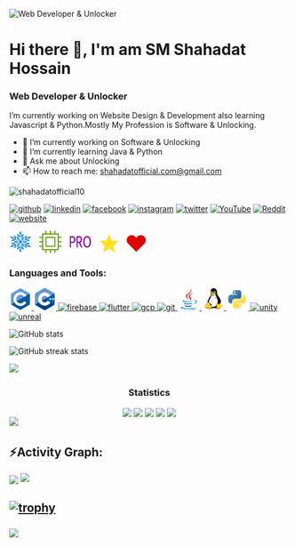 ![Web Developer & Unlocker](https://scontent.fbah5-1.fna.fbcdn.net/v/t39.30808-6/406346192_1354613618593525_8687109632006289399_n.jpg?_nc_cat=104&ccb=1-7&_nc_sid=5f2048&_nc_ohc=8uTgfO-KrlkAX_QXpXP&_nc_ht=scontent.fbah5-1.fna&oh=00_AfAiy7ZQw9DZFkc6-M39jCxbY0llIm025OioqT9ptM2WQQ&oe=6601BF4D)

# Hi there 👋, I'm am SM Shahadat Hossain
### Web Developer & Unlocker

I’m currently working on Website Design & Development also learning Javascript & Python.Mostly My Profession is Software & Unlocking.

- 🔭 I’m currently working on Software & Unlocking 
- 🌱 I’m currently learning Java & Python 
- 💬 Ask me about Unlocking 
- 📫 How to reach me: shahadatofficial.com@gmail.com 

<p align="left"> <img src="https://komarev.com/ghpvc/?username=shahadatofficial10&label=Profile%20views&color=0e75b6&style=flat" alt="shahadatofficial10" /> </p>

[<img src='https://cdn.jsdelivr.net/npm/simple-icons@3.0.1/icons/github.svg' alt='github' height='40'>](https://github.com/shahadatofficial10)  [<img src='https://cdn.jsdelivr.net/npm/simple-icons@3.0.1/icons/linkedin.svg' alt='linkedin' height='40'>](https://www.linkedin.com/in/shahadatofficial10/)  [<img src='https://cdn.jsdelivr.net/npm/simple-icons@3.0.1/icons/facebook.svg' alt='facebook' height='40'>](https://www.facebook.com/shahadatofficial10)  [<img src='https://cdn.jsdelivr.net/npm/simple-icons@3.0.1/icons/instagram.svg' alt='instagram' height='40'>](https://www.instagram.com/shahadatofficial10/)  [<img src='https://cdn.jsdelivr.net/npm/simple-icons@3.0.1/icons/twitter.svg' alt='twitter' height='40'>](https://twitter.com/sh_official10)  [<img src='https://cdn.jsdelivr.net/npm/simple-icons@3.0.1/icons/youtube.svg' alt='YouTube' height='40'>](https://www.youtube.com/channel/shahadatofficial10)  [<img src='https://cdn.jsdelivr.net/npm/simple-icons@3.0.1/icons/reddit.svg' alt='Reddit' height='40'>](https://www.reddit.com/user/shahadatofficial10)  [<img src='https://cdn.jsdelivr.net/npm/simple-icons@3.0.1/icons/icloud.svg' alt='website' height='40'>](https://smshahadathossain.bio.link)  

<a href='https://archiveprogram.github.com/'><img src='https://raw.githubusercontent.com/acervenky/animated-github-badges/master/assets/acbadge.gif' width='40' height='40'></a> <a href='https://docs.github.com/en/developers'><img src='https://raw.githubusercontent.com/acervenky/animated-github-badges/master/assets/devbadge.gif' width='40' height='40'></a> <a href='https://github.com/pricing'><img src='https://raw.githubusercontent.com/acervenky/animated-github-badges/master/assets/pro.gif' width='40' height='40'></a> <a href='https://stars.github.com/'><img src='https://raw.githubusercontent.com/acervenky/animated-github-badges/master/assets/starbadge.gif' width='35' height='35'></a> <a href='https://docs.github.com/en/github/supporting-the-open-source-community-with-github-sponsors'><img src='https://raw.githubusercontent.com/acervenky/animated-github-badges/master/assets/sponsorbadge.gif' width='35' height='35'></a> 



<h3 align="left">Languages and Tools:</h3>
<p align="left"> <a href="https://www.cprogramming.com/" target="_blank" rel="noreferrer"> <img src="https://raw.githubusercontent.com/devicons/devicon/master/icons/c/c-original.svg" alt="c" width="40" height="40"/> </a> <a href="https://www.w3schools.com/cpp/" target="_blank" rel="noreferrer"> <img src="https://raw.githubusercontent.com/devicons/devicon/master/icons/cplusplus/cplusplus-original.svg" alt="cplusplus" width="40" height="40"/> </a> <a href="https://firebase.google.com/" target="_blank" rel="noreferrer"> <img src="https://www.vectorlogo.zone/logos/firebase/firebase-icon.svg" alt="firebase" width="40" height="40"/> </a> <a href="https://flutter.dev" target="_blank" rel="noreferrer"> <img src="https://www.vectorlogo.zone/logos/flutterio/flutterio-icon.svg" alt="flutter" width="40" height="40"/> </a> <a href="https://cloud.google.com" target="_blank" rel="noreferrer"> <img src="https://www.vectorlogo.zone/logos/google_cloud/google_cloud-icon.svg" alt="gcp" width="40" height="40"/> </a> <a href="https://git-scm.com/" target="_blank" rel="noreferrer"> <img src="https://www.vectorlogo.zone/logos/git-scm/git-scm-icon.svg" alt="git" width="40" height="40"/> </a> <a href="https://www.java.com" target="_blank" rel="noreferrer"> <img src="https://raw.githubusercontent.com/devicons/devicon/master/icons/java/java-original.svg" alt="java" width="40" height="40"/> </a> <a href="https://www.linux.org/" target="_blank" rel="noreferrer"> <img src="https://raw.githubusercontent.com/devicons/devicon/master/icons/linux/linux-original.svg" alt="linux" width="40" height="40"/> </a> <a href="https://www.python.org" target="_blank" rel="noreferrer"> <img src="https://raw.githubusercontent.com/devicons/devicon/master/icons/python/python-original.svg" alt="python" width="40" height="40"/> </a> <a href="https://unity.com/" target="_blank" rel="noreferrer"> <img src="https://www.vectorlogo.zone/logos/unity3d/unity3d-icon.svg" alt="unity" width="40" height="40"/> </a> <a href="https://unrealengine.com/" target="_blank" rel="noreferrer"> <img src="https://raw.githubusercontent.com/kenangundogan/fontisto/036b7eca71aab1bef8e6a0518f7329f13ed62f6b/icons/svg/brand/unreal-engine.svg" alt="unreal" width="40" height="40"/> </a> </p>


![GitHub stats](https://github-readme-stats.vercel.app/api?username=shahadatofficial10&show_icons=true&count_private=true)  
  
![GitHub streak stats](https://streak-stats.demolab.com/?user=shahadatofficial10)

</div><img src="https://user-images.githubusercontent.com/73097560/115834477-dbab4500-a447-11eb-908a-139a6edaec5c.gif"><h3 align="center">Statistics</h3>
<div align="center">

<img align="center" src="http://github-profile-summary-cards.vercel.app/api/cards/stats?username=shahadatofficial10&theme=2077" height="180em" />
<img align="center" src="http://github-profile-summary-cards.vercel.app/api/cards/most-commit-language?username=shahadatofficial10&theme=2077" height="180em" />
<img align="center" src="http://github-profile-summary-cards.vercel.app/api/cards/repos-per-language?username=shahadatofficial10&theme=2077" height="180em" />
<img align="center" src="http://github-profile-summary-cards.vercel.app/api/cards/productive-time?username=shahadatofficial10&theme=2077" height="180em" />
<img align="center" src="http://github-profile-summary-cards.vercel.app/api/cards/profile-details?username=shahadatofficial10&theme=2077" height="180em" />
</div>
<img src="https://user-images.githubusercontent.com/73097560/115834477-dbab4500-a447-11eb-908a-139a6edaec5c.gif"><h2 align="left">⚡Activity Graph:</h2>
<img align="center" src="https://github-readme-activity-graph.vercel.app/graph?username=shahadatofficial10&theme=default"/>

</div>
<img src="https://user-images.githubusercontent.com/73097560/115834477-dbab4500-a447-11eb-908a-139a6edaec5c.gif"><h2 align="left">

[![trophy](https://github-profile-trophy.vercel.app/?username=shahadatofficial10)](https://github.com/ryo-ma/github-profile-trophy)

</div>
<img src="https://user-images.githubusercontent.com/73097560/115834477-dbab4500-a447-11eb-908a-139a6edaec5c.gif"><h2 align="left">
